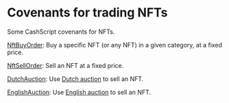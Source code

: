 # Covenants for trading NFTs

Some CashScript covenants for NFTs.

[NftBuyOrder](./covenants/NftBuyOrder.cash): Buy a specific NFT (or any NFT) in a given category, at a fixed price.

[NftSellOrder](./covenants/NftSellOrder.cash): Sell an NFT at a fixed price.

[DutchAuction](./covenants/DutchAuction.cash): Use [Dutch auction](https://en.wikipedia.org/wiki/Dutch_auction) to sell an NFT.

[EnglishAuction](./covenants/EnglishAuction.cash): Use [English auction](https://en.wikipedia.org/wiki/English_auction) to sell an NFT.


